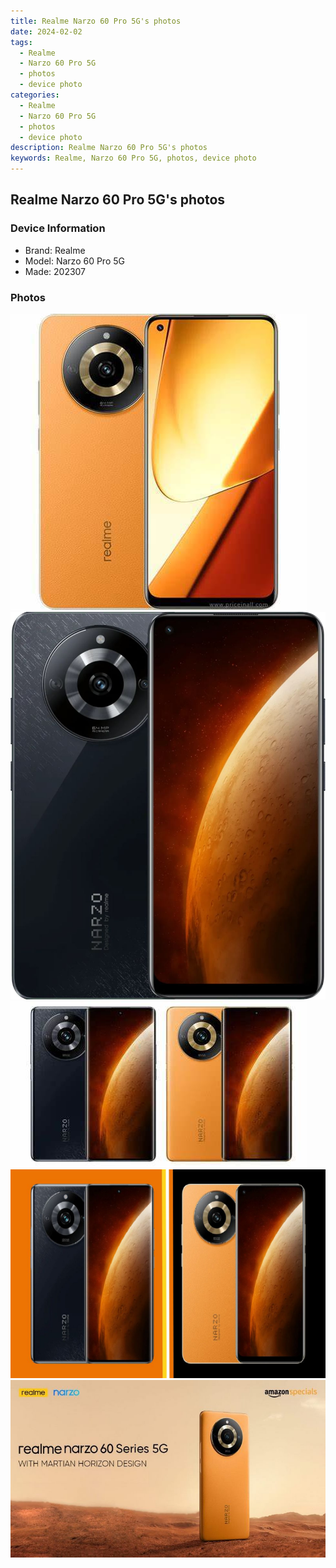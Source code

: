 ```yaml
---
title: Realme Narzo 60 Pro 5G's photos
date: 2024-02-02
tags: 
  - Realme
  - Narzo 60 Pro 5G
  - photos
  - device photo
categories: 
  - Realme
  - Narzo 60 Pro 5G
  - photos
  - device photo
description: Realme Narzo 60 Pro 5G's photos
keywords: Realme, Narzo 60 Pro 5G, photos, device photo
---
```


## Realme Narzo 60 Pro 5G's photos

### Device Information

- Brand: Realme
- Model: Narzo 60 Pro 5G
- Made: 202307

### Photos

![/images/best-assets/devices/realme/realme-narzo-60-pro-5g/1.jpg](/images/best-assets/devices/realme/realme-narzo-60-pro-5g/1.jpg)
![/images/best-assets/devices/realme/realme-narzo-60-pro-5g/2.jpg](/images/best-assets/devices/realme/realme-narzo-60-pro-5g/2.jpg)
![/images/best-assets/devices/realme/realme-narzo-60-pro-5g/3.jpg](/images/best-assets/devices/realme/realme-narzo-60-pro-5g/3.jpg)
![/images/best-assets/devices/realme/realme-narzo-60-pro-5g/4.jpg](/images/best-assets/devices/realme/realme-narzo-60-pro-5g/4.jpg)
![/images/best-assets/devices/realme/realme-narzo-60-pro-5g/5.jpg](/images/best-assets/devices/realme/realme-narzo-60-pro-5g/5.jpg)

